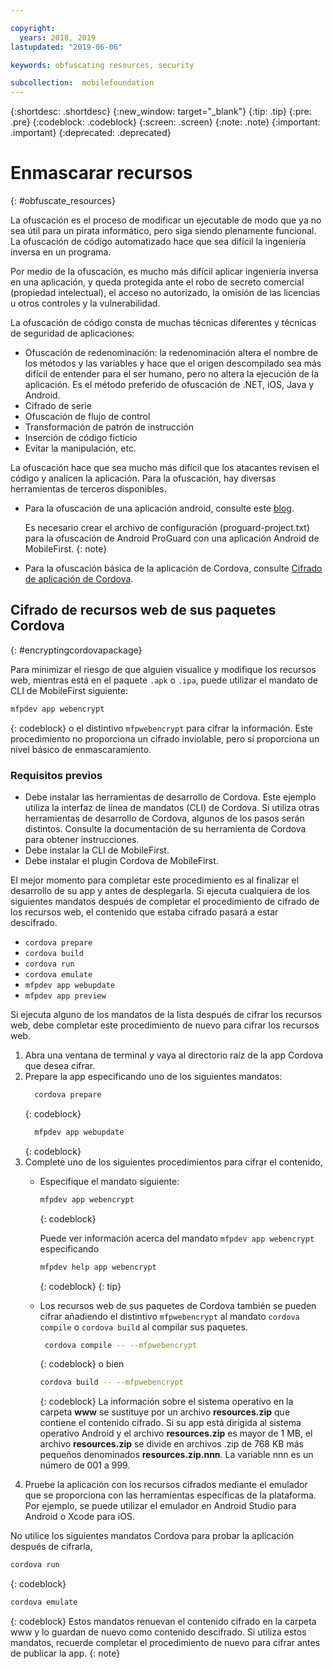 ```yaml
---

copyright:
  years: 2018, 2019
lastupdated: "2019-06-06"

keywords: obfuscating resources, security

subcollection:  mobilefoundation
---
```


{:shortdesc: .shortdesc}
{:new_window: target="_blank"}
{:tip: .tip}
{:pre: .pre}
{:codeblock: .codeblock}
{:screen: .screen}
{:note: .note}
{:important: .important}
{:deprecated: .deprecated}

# Enmascarar recursos
{: #obfuscate_resources}

La ofuscación es el proceso de modificar un ejecutable de modo que ya no sea útil para un pirata informático, pero siga siendo plenamente funcional. La ofuscación de código automatizado hace que sea difícil la ingeniería inversa en un programa.

Por medio de la ofuscación, es mucho más difícil aplicar ingeniería inversa en una aplicación, y queda protegida ante el robo de secreto comercial (propiedad intelectual), el acceso no autorizado, la omisión de las licencias u otros controles y la vulnerabilidad.

La ofuscación de código consta de muchas técnicas diferentes y técnicas de seguridad de aplicaciones:

* Ofuscación de redenominación: la redenominación altera el nombre de los métodos y las variables y hace que el origen descompilado sea más difícil de entender para el ser humano, pero no altera la ejecución de la aplicación. Es el método preferido de ofuscación de .NET, iOS, Java y Android.
* Cifrado de serie
* Ofuscación de flujo de control
* Transformación de patrón de instrucción
* Inserción de código ficticio
* Evitar la manipulación, etc.

La ofuscación hace que sea mucho más difícil que los atacantes revisen el código y analicen la aplicación. Para la ofuscación, hay diversas herramientas de terceros disponibles.

* Para la ofuscación de una aplicación android, consulte este [blog](https://mobilefirstplatform.ibmcloud.com/blog/2016/09/19/mfp-80-obfuscating-android-code-with-proguard/).

  Es necesario crear el archivo de configuración (proguard-project.txt) para la ofuscación de Android ProGuard con una aplicación Android de MobileFirst.
  {: note}

* Para la ofuscación básica de la aplicación de Cordova, consulte [Cifrado de aplicación de Cordova](#encryptingcordovapackage).

## Cifrado de recursos web de sus paquetes Cordova
{: #encryptingcordovapackage}

Para minimizar el riesgo de que alguien visualice y modifique los recursos web, mientras está en el paquete
`.apk` o `.ipa`, puede utilizar el mandato de CLI de MobileFirst siguiente:
```bash
mfpdev app webencrypt
```
{: codeblock}
o el distintivo `mfpwebencrypt` para cifrar la información. Este procedimiento no proporciona un cifrado inviolable, pero sí proporciona un nivel básico de enmascaramiento.

### Requisitos previos

* Debe instalar las herramientas de desarrollo de Cordova. Este ejemplo utiliza la interfaz de línea de mandatos (CLI) de Cordova. Si utiliza otras herramientas de desarrollo de Cordova, algunos de los pasos serán distintos. Consulte la documentación de su herramienta de Cordova para obtener instrucciones.
* Debe instalar la CLI de MobileFirst.
* Debe instalar el plugin Cordova de MobileFirst.

El mejor momento para completar este procedimiento es al finalizar el desarrollo de su app y antes de desplegarla. Si ejecuta cualquiera de los siguientes mandatos después de completar el procedimiento de cifrado de los recursos web, el contenido que estaba cifrado pasará a estar descifrado.

* `cordova prepare`
* `cordova build`
* `cordova run`
* `cordova emulate`
* `mfpdev app webupdate`
* `mfpdev app preview`

Si ejecuta alguno de los mandatos de la lista después de cifrar los recursos web, debe completar este procedimiento de nuevo para cifrar los recursos web.

1. Abra una ventana de terminal y vaya al directorio raíz de la app Cordova que desea cifrar.
2. Prepare la app especificando uno de los siguientes mandatos:
    ```bash
      cordova prepare
    ```
    {: codeblock}
    ```bash
      mfpdev app webupdate
    ```
    {: codeblock}
3. Complete uno de los siguientes procedimientos para cifrar el contenido,
    * Especifique el mandato siguiente:
      ```bash
      mfpdev app webencrypt
      ```
      {: codeblock}

      Puede ver información acerca del mandato `mfpdev app webencrypt` especificando 
      ```bash
      mfpdev help app webencrypt
      ```
      {: codeblock}
      {: tip}

    * Los recursos web de sus paquetes de Cordova también se pueden cifrar añadiendo el distintivo `mfpwebencrypt` al mandato `cordova compile` o `cordova build` al compilar sus paquetes.
        ```bash
         cordova compile -- --mfpwebencrypt
         ```
         {: codeblock}
         o bien
         ```bash
         cordova build -- --mfpwebencrypt
         ```
         {: codeblock}
         La información sobre el sistema operativo en la carpeta **www**
se sustituye por un archivo **resources.zip** que contiene el contenido cifrado.
         Si su app está dirigida al sistema operativo Android y el archivo **resources.zip** es mayor de 1 MB, el archivo **resources.zip** se divide en archivos .zip de 768 KB más pequeños denominados **resources.zip.nnn**. La variable nnn es un número de 001 a 999.
4. Pruebe la aplicación con los recursos cifrados mediante el emulador que se proporciona con las herramientas específicas de la plataforma. Por ejemplo, se puede utilizar el emulador en Android Studio para Android o Xcode para iOS.

No utilice los siguientes mandatos Cordova para probar la aplicación después de cifrarla,
```bash
cordova run
```
{: codeblock}
```bash
cordova emulate
```
{: codeblock}
Estos mandatos renuevan el contenido cifrado en la carpeta www y lo guardan de nuevo como contenido descifrado. Si utiliza estos mandatos, recuerde completar el procedimiento de nuevo para cifrar antes de publicar la app.
{: note}
